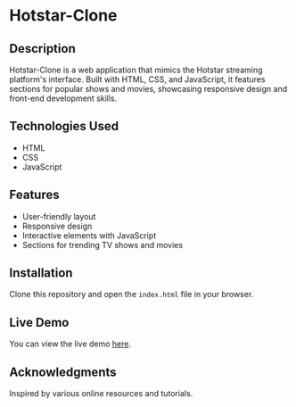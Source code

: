 
# Hotstar-Clone

## Description
Hotstar-Clone is a web application that mimics the Hotstar streaming platform's interface. Built with HTML, CSS, and JavaScript, it features sections for popular shows and movies, showcasing responsive design and front-end development skills.

## Technologies Used
- HTML
- CSS
- JavaScript

## Features
- User-friendly layout
- Responsive design
- Interactive elements with JavaScript
- Sections for trending TV shows and movies

## Installation
Clone this repository and open the `index.html` file in your browser.

## Live Demo
You can view the live demo [here](https://chaitanyakhowalhotstarclone.netlify.app/).

## Acknowledgments
Inspired by various online resources and tutorials.

